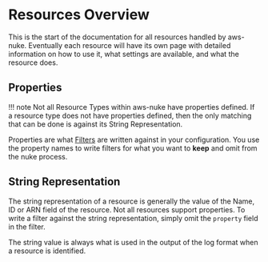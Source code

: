 # Resources Overview

This is the start of the documentation for all resources handled by aws-nuke. Eventually each resource will have its own
page with detailed information on how to use it, what settings are available, and what the resource does.

## Properties

!!! note
    Not all Resource Types within aws-nuke have properties defined. If a resource type does not have properties defined,
    then the only matching that can be done is against its String Representation.

Properties are what [Filters](../config-filtering.md) are written against in your configuration. You use the property
names to write filters for what you want to **keep** and omit from the nuke process.

## String Representation

The string representation of a resource is generally the value of the Name, ID or ARN field of the resource. Not all
resources support properties. To write a filter against the string representation, simply omit the `property` field in
the filter.

The string value is always what is used in the output of the log format when a resource is identified.